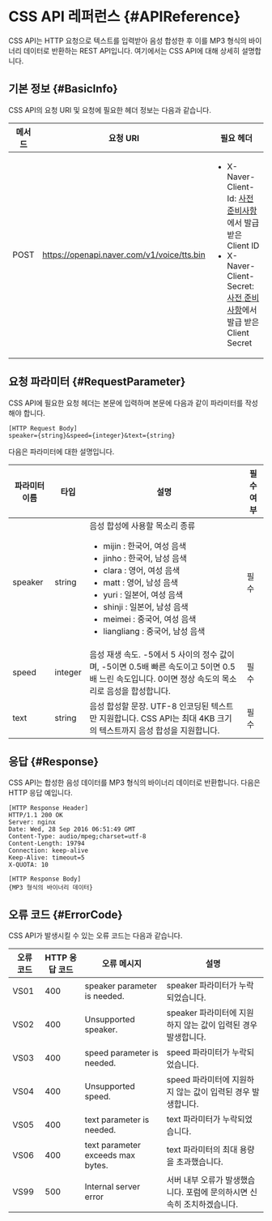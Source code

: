 # CSS API 레퍼런스 {#APIReference}
CSS API는 HTTP 요청으로 텍스트를 입력받아 음성 합성한 후 이를 MP3 형식의 바이너리 데이터로 반환하는 REST API입니다. 여기에서는 CSS API에 대해 상세히 설명합니다.

## 기본 정보 {#BasicInfo}
CSS API의 요청 URI 및 요청에 필요한 헤더 정보는 다음과 같습니다.

| 메서드   | 요청 URI                        | 필요 헤더                                     |
|--------|--------------------------------|---------------------------------------------|
| POST   | https://openapi.naver.com/v1/voice/tts.bin | <ul><li>X-Naver-Client-Id: <a href="#Preparation">사전 준비사항</a>에서 발급받은 Client ID</li><li>X-Naver-Client-Secret: <a href="#Preparation">사전 준비사항</a>에서 발급 받은 Client Secret</li></ul> |

## 요청 파라미터 {#RequestParameter}
CSS API에 필요한 요청 헤더는 본문에 입력하며 본문에 다음과 같이 파라미터를 작성해야 합니다.

```
[HTTP Request Body]
speaker={string}&speed={integer}&text={string}
```

다음은 파라미터에 대한 설명입니다.

| 파라미터 이름 | 타입     | 설명                                                       | 필수 여부 |
|------------|---------|----------------------------------------------------------|---------|
| speaker    | string  | 음성 합성에 사용할 목소리 종류 <ul><li>mijin : 한국어, 여성 음색</li> <li>jinho : 한국어, 남성 음색</li> <li>clara : 영어, 여성 음색</li> <li>matt : 영어, 남성 음색</li> <li>yuri : 일본어, 여성 음색</li><li>shinji : 일본어, 남성 음색</li><li>meimei : 중국어, 여성 음색</li><li>liangliang : 중국어, 남성 음색</li></ul> | 필수 |
| speed      | integer | 음성 재생 속도. -5에서 5 사이의 정수 값이며, -5이면 0.5배 빠른 속도이고 5이면 0.5배 느린 속도입니다. 0이면 정상 속도의 목소리로 음성을 합성합니다.      | 필수 |
| text       | string  | 음성 합성할 문장. UTF-8 인코딩된 텍스트만 지원합니다. CSS API는 최대 4KB 크기의 텍스트까지 음성 합성을 지원합니다. | 필수 |


## 응답 {#Response}
CSS API는 합성한 음성 데이터를 MP3 형식의 바이너리 데이터로 반환합니다. 다음은 HTTP 응답 예입니다.
```
[HTTP Response Header]
HTTP/1.1 200 OK
Server: nginx
Date: Wed, 28 Sep 2016 06:51:49 GMT
Content-Type: audio/mpeg;charset=utf-8
Content-Length: 19794
Connection: keep-alive
Keep-Alive: timeout=5
X-QUOTA: 10

[HTTP Response Body]
{MP3 형식의 바이너리 데이터}
```

## 오류 코드 {#ErrorCode}
CSS API가 발생시킬 수 있는 오류 코드는 다음과 같습니다.

| 오류 코드 | HTTP 응답 코드 | 오류 메시지                         | 설명                                                   |
|---------|-------------|-----------------------------------|-------------------------------------------------------|
| VS01    | 400         | speaker parameter is needed.      | speaker 파라미터가 누락되었습니다.                           |
| VS02    | 400         | Unsupported speaker.              | speaker 파라미터에 지원하지 않는 값이 입력된 경우 발생합니다.      |
| VS03    | 400         | speed parameter is needed.        | speed 파라미터가 누락되었습니다.                             |
| VS04    | 400         | Unsupported speed.                | speed 파라미터에 지원하지 않는 값이 입력된 경우 발생합니다.        |
| VS05    | 400         | text parameter is needed.         | text 파라미터가 누락되었습니다.                              |
| VS06    | 400         | text parameter exceeds max bytes. | text 파라미터의 최대 용량을 초과했습니다.                |
| VS99    | 500         | Internal server error             | 서버 내부 오류가 발생했습니다. 포럼에 문의하시면 신속히 조치하겠습니다. |
